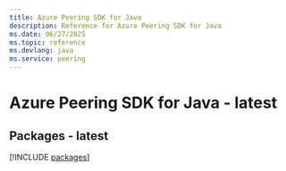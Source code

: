 ```yaml
---
title: Azure Peering SDK for Java
description: Reference for Azure Peering SDK for Java
ms.date: 06/27/2025
ms.topic: reference
ms.devlang: java
ms.service: peering
---
```

# Azure Peering SDK for Java - latest
## Packages - latest
[!INCLUDE [packages](peering-index.md)]